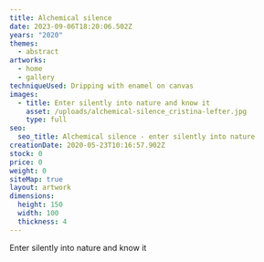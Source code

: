 ```yaml
---
title: Alchemical silence
date: 2023-09-06T18:20:06.502Z
years: "2020"
themes:
  - abstract
artworks:
  - home
  - gallery
techniqueUsed: Dripping with enamel on canvas
images:
  - title: Enter silently into nature and know it
    asset: /uploads/alchemical-silence_cristina-lefter.jpg
    type: full
seo:
  seo_title: Alchemical silence - enter silently into nature
creationDate: 2020-05-23T10:16:57.902Z
stock: 0
price: 0
weight: 0
siteMap: true
layout: artwork
dimensions:
  height: 150
  width: 100
  thickness: 4
---
```


Enter silently into nature and know it
